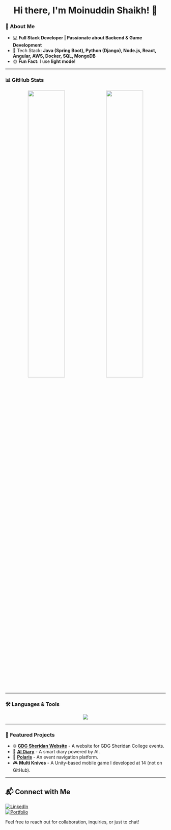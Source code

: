 <h1 align="center">Hi there, I'm Moinuddin Shaikh! 👋</h1>

### 🚀 About Me

- 💻 **Full Stack Developer | Passionate about Backend & Game Development**
- 🔧 Tech Stack: **Java (Spring Boot), Python (Django), Node.js, React, Angular, AWS, Docker, SQL, MongoDB**
- 🌞 **Fun Fact:** I use **light mode**!

---

### 📊 GitHub Stats

<p align="center">
  <img src="https://github-readme-stats.vercel.app/api?username=moinuddin95&show_icons=true&theme=tokyonight&hide_border=true" width="48%" />
  <img src="https://github-readme-streak-stats.herokuapp.com/?user=moinuddin95&theme=tokyonight&hide_border=true" width="48%" />
</p>

---

### 🛠️ Languages & Tools

<p align="center">
  <img src="https://skillicons.dev/icons?i=java,spring,python,django,nodejs,express,react,angular,aws,docker,mongodb,postgres,git,github,figma,unity" />
</p>

---

### 🎯 Featured Projects

- 🌐 [**GDG Sheridan Website**](https://github.com/moinuddin95/GDG-Sheridan) - A website for GDG Sheridan College events.
- 🤖 [**AI Diary**](https://github.com/moinuddin95/AI-Diary) - A smart diary powered by AI.
- 🚀 [**Polaris**](https://github.com/moinuddin95/Polaris) - An event navigation platform.
- 🎮 **Multi Knives** - A Unity-based mobile game I developed at 14 (not on GitHub).

---


## 📬 Connect with Me  

[![LinkedIn](https://img.shields.io/badge/LinkedIn-0077B5?style=flat&logo=linkedin&logoColor=white)](https://www.linkedin.com/in/moinuddin-shaikh-03d23/)  
[![Portfolio](https://img.shields.io/badge/Portfolio-333333?style=flat&logo=gitbook&logoColor=white)](https://www.moinuddin.tech)

Feel free to reach out for collaboration, inquiries, or just to chat!
